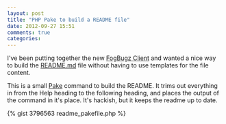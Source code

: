 ```yaml
---
layout: post
title: "PHP Pake to build a README file"
date: 2012-09-27 15:51
comments: true
categories: 
---
```


I've been putting together the new [FogBugz Client](http://there4.github.com/fogbugz-php-cli/)
and wanted a nice way to build the [README.md](https://github.com/there4/fogbugz-php-cli/blob/master/README.md)
file without having to use templates for the file content. 

This is a small [Pake](https://github.com/indeyets/pake/wiki) command to build
the README. It trims out everything in from the Help heading to the following
heading, and places the output of the command in it's place. It's hackish, but
it keeps the readme up to date.

{% gist 3796563 readme_pakefile.php %}

